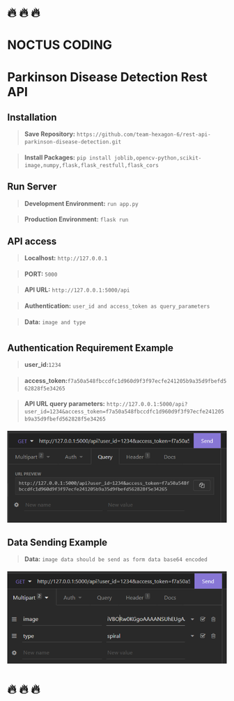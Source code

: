 # 🔥 🔥 🔥
# NOCTUS CODING
#

# Parkinson Disease Detection Rest API


## Installation 

>**Save Repository:** `https://github.com/team-hexagon-6/rest-api-parkinson-disease-detection.git`
####
>**Install Packages:** `pip install joblib,opencv-python,scikit-image,numpy,flask,flask_restfull,flask_cors`


## Run Server

>**Development Environment:** `run app.py`
####
>**Production Environment:** `flask run`


## API access

>**Localhost:** `http://127.0.0.1`
####
>**PORT:** `5000`
####
>**API URL:** `http://127.0.0.1:5000/api`
####
>**Authentication:** `user_id and access_token as query_parameters`
####
>**Data:** `image and type`

#
##  Authentication Requirement Example
>**user_id:**`1234`
####
>**access_token:**`f7a50a548fbccdfc1d960d9f3f97ecfe241205b9a35d9fbefd562828f5e34265`
####
>**API URL query parameters:** `http://127.0.0.1:5000/api?user_id=1234&access_token=f7a50a548fbccdfc1d960d9f3f97ecfe241205b9a35d9fbefd562828f5e34265`
####
![enter image description here](https://github.com/team-hexagon-6/rest-api-parkinson-disease-detection/blob/main/api-images/Screenshot%202022-04-13%20033130.png)

## Data Sending Example
>**Data:** `image data should be send as form data base64 encoded`
####
![enter image description here](https://github.com/team-hexagon-6/rest-api-parkinson-disease-detection/blob/main/api-images/Screenshot%202022-04-13%20033205.png)

#
# 🔥 🔥 🔥
